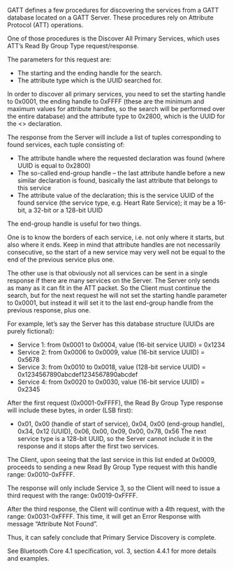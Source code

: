 GATT defines a few procedures for discovering the services from a GATT database located on a GATT Server. These procedures rely on Attribute Protocol (ATT) operations.

 

One of those procedures is the Discover All Primary Services, which uses ATT’s Read By Group Type request/response.

The parameters for this request are:

- The starting and the ending handle for the search.
- The attribute type which is the UUID searched for.
 

In order to discover all primary services, you need to set the starting handle to 0x0001, the ending handle to 0xFFFF (these are the minimum and maximum values for attribute handles, so the search will be performed over the entire database) and the attribute type to 0x2800, which is the UUID for the <<Primary Service>> declaration.

 

The response from the Server will include a list of tuples corresponding to found services, each tuple consisting of:

- The attribute handle where the requested declaration was found (where UUID is equal to 0x2800)
- The so-called end-group handle – the last attribute handle before a new similar declaration is found, basically the last attribute that belongs to this service
- The attribute value of the declaration; this is the service UUID of the found service (the service type, e.g. Heart Rate Service); it may be a 16-bit, a 32-bit or a 128-bit UUID
 

The end-group handle is useful for two things.

One is to know the borders of each service, i.e. not only where it starts, but also where it ends. Keep in mind that attribute handles are not necessarily consecutive, so the start of a new service may very well not be equal to the end of the previous service plus one.

The other use is that obviously not all services can be sent in a single response if there are many services on the Server. The Server only sends as many as it can fit in the ATT packet. So the Client must continue the search, but for the next request he will not set the starting handle parameter to 0x0001, but instead it will set it to the last end-group handle from the previous response, plus one.

 

For example, let’s say the Server has this database structure (UUIDs are purely fictional):

- Service 1: from 0x0001 to 0x0004, value (16-bit service UUID) = 0x1234
- Service 2: from 0x0006 to 0x0009, value (16-bit service UUID) = 0x5678
- Service 3: from 0x0010 to 0x0018, value (128-bit service UUID) = 0x1234567890abcdef1234567890abcdef
- Service 4: from 0x0020 to 0x0030, value (16-bit service UUID) = 0x2345
 

After the first request (0x0001-0xFFFF), the Read By Group Type response will include these bytes, in order (LSB first):

- 0x01, 0x00 (handle of start of service), 0x04, 0x00 (end-group handle), 0x34, 0x12 (UUID), 0x06, 0x00, 0x09, 0x00, 0x78, 0x56
The next service type is a 128-bit UUID, so the Server cannot include it in the response and it stops after the first two services.

 

The Client, upon seeing that the last service in this list ended at 0x0009, proceeds to sending a new Read By Group Type request with this handle range: 0x0010-0xFFFF.

The response will only include Service 3, so the Client will need to issue a third request with the range: 0x0019-0xFFFF.

After the third response, the Client will continue with a 4th request, with the range: 0x0031-0xFFFF. This time, it will get an Error Response with message “Attribute Not Found”.

Thus, it can safely conclude that Primary Service Discovery is complete.

 

See Bluetooth Core 4.1 specification, vol. 3, section 4.4.1 for more details and examples.
